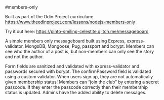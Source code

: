 #members-only

Built as part of the Odin Project curriculum: https://www.theodinproject.com/lessons/nodejs-members-only

Try it out here: https://pinto-smiling-celestite.glitch.me/messageboard

A simple members only messageboard built using Express, express-validator, MongoDB, Mongoose, Pug, passport and bcrypt. Members can see who the author of a post is, but non-members can only see the story and not the author.

Form fields are sanitized and validated with express-validator and passwords secured with bcrypt. The confirmPassword field is validated using a custom validator.
When users sign up, they are not automatically given membership status! Members can “join the club” by entering a secret passcode. If they enter the passcode correctly then their membership status is updated. Admins have the added ability to delete messages.
